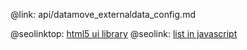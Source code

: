 @link: api/datamove_externaldata_config.md

@seolinktop: [html5 ui library](https://webix.com)
@seolink: [list in javascript](https://webix.com/widget/list/)
